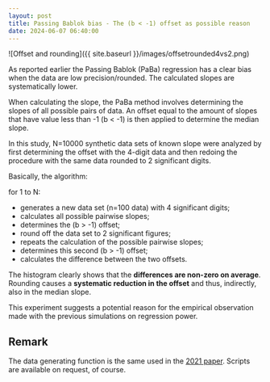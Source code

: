 ```yaml
---
layout: post
title: Passing Bablok bias - The (b < -1) offset as possible reason
date: 2024-06-07 06:40:00
---
```


![Offset and rounding]({{ site.baseurl }}/images/offsetrounded4vs2.png)

As reported earlier the Passing Bablok (PaBa) regression has a clear bias when the data are low precision/rounded. The calculated slopes are systematically lower.

When calculating the slope, the PaBa method involves determining the slopes of all possible pairs of data. An offset equal to the amount of slopes that have value less than -1 (b < -1) is then applied to determine the median slope.

In this study, N=10000 synthetic data sets of known slope were analyzed by first determining the offset with the 4-digit data and then redoing the procedure with the same data rounded to 2 significant digits.

Basically, the algorithm:

for 1 to N:

  - generates a new data set (n=100 data) with 4 significant digits;
  - calculates all possible pairwise slopes;
  - determines the (b > -1) offset;
  - round off the data set to 2 significant figures;
  - repeats the calculation of the possible pairwise slopes;
  - determines this second (b > -1) offset;
  - calculates the difference between the two offsets.

The histogram clearly shows that the **differences are non-zero on average**. Rounding causes a **systematic reduction in the offset** and thus, indirectly, also in the median slope.

This experiment suggests a potential reason for the empirical observation made with the previous simulations on regression power.

## Remark

The data generating function is the same used in the [2021 paper](https://arxiv.org/pdf/2105.04628). Scripts are available on request, of course.
